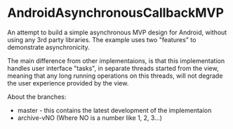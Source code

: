 # AndroidAsynchronousCallbackMVP
An attempt to build a simple asynchronous MVP design for Android, without using any 3rd party libraries. The example uses two "features" to demonstrate asynchronicity.

The main difference from other implementaions, is that this implementation handles user interface "tasks", in separate threads started from the view, meaning that any long running operations on this threads, will not degrade the user experience provided by the view.

About the branches:
- master - this contains the latest development of the implementaion
- archive-vNO (Where NO is a number like 1, 2, 3...)
